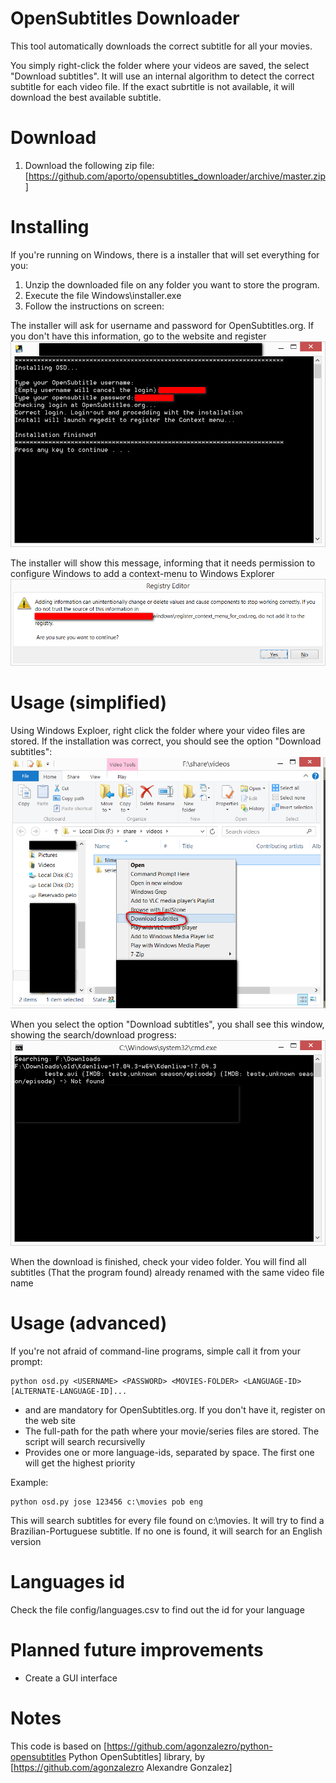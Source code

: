 # OpenSubtitles Downloader
This tool automatically downloads the correct subtitle for all your movies.

You simply right-click the folder where your videos are saved, the select "Download subtitles". It will use an internal algorithm to detect the correct subtitle for each video file. If the exact subrtitle is not available, it will download the best available subtitle.

# Download
1) Download the following zip file:
[https://github.com/aporto/opensubtitles_downloader/archive/master.zip]

# Installing
If you're running on Windows, there is a installer that will set everything for you:
1) Unzip the downloaded file on any folder you want to store the program.
2) Execute the file Windows\installer.exe
3) Follow the instructions on screen:

The installer will ask for username and password for OpenSubtitles.org. If you don't have this information, go to the website and register
![alt text](https://github.com/aporto/opensubtitles_downloader/blob/master/images/login_check.png)

The installer will show this message, informing that it needs permission to configure Windows to add a context-menu to Windows Explorer
![alt text](https://github.com/aporto/opensubtitles_downloader/blob/master/images/registry_editor.png)

# Usage (simplified)
Using Windows Exploer, right click the folder where your video files are stored. If the installation was correct, you should see the option "Download subtitles":
![alt text](https://github.com/aporto/opensubtitles_downloader/blob/master/images/context_menu.png)

When you select the option "Download subtitles", you shall see this window, showing the search/download progress:
![alt text](https://github.com/aporto/opensubtitles_downloader/blob/master/images/download.png)

When the download is finished, check your video folder. You will find all subtitles (That the program found) already renamed with the same video file name

# Usage (advanced)
If you're not afraid of command-line programs, simple call it from your prompt:
```
python osd.py <USERNAME> <PASSWORD> <MOVIES-FOLDER> <LANGUAGE-ID> [ALTERNATE-LANGUAGE-ID]...
```
  
* <USERNAME> and <PASSWORD> are mandatory for OpenSubtitles.org. If you don't have it, register on the web site
* <MOVIES-FOLDER> The full-path for the path where your movie/series files are stored. The script will search recursivelly
* <LANGUAGE-ID> Provides one or more language-ids, separated by space. The first one will get the highest priority
  
Example:
```
python osd.py jose 123456 c:\movies pob eng
```
This will search subtitles for every file found on c:\movies. It will try to find a Brazilian-Portuguese subtitle. If no one is found, it will search for an English version

# Languages id
Check the file config/languages.csv to find out the id for your language

# Planned future improvements
* Create a GUI interface

# Notes
This code is based on [https://github.com/agonzalezro/python-opensubtitles Python OpenSubtitles] library, by [https://github.com/agonzalezro Alexandre Gonzalez]
